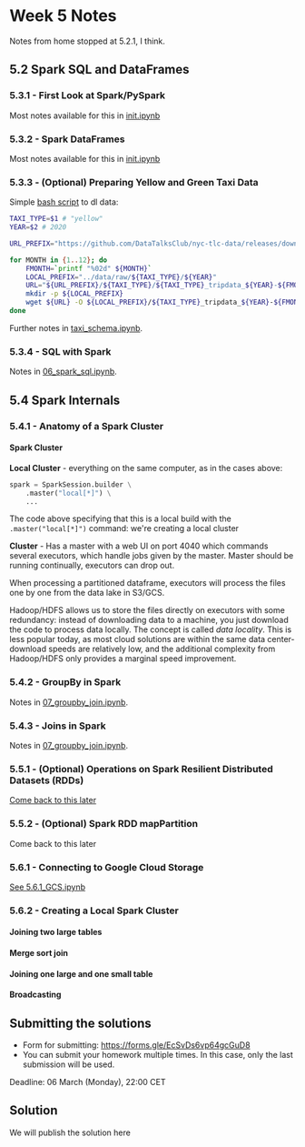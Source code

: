 # Week 5 Notes

Notes from home stopped at 5.2.1, I think.

## 5.2 Spark SQL and DataFrames

### 5.3.1 - First Look at Spark/PySpark

Most notes available for this in [init.ipynb](init.ipynb)

### 5.3.2 - Spark DataFrames

Most notes available for this in [init.ipynb](init.ipynb)

### 5.3.3 - (Optional) Preparing Yellow and Green Taxi Data

Simple [bash script](prep/dl.sh) to dl data:

```sh
TAXI_TYPE=$1 # "yellow"
YEAR=$2 # 2020

URL_PREFIX="https://github.com/DataTalksClub/nyc-tlc-data/releases/download"

for MONTH in {1..12}; do
    FMONTH=`printf "%02d" ${MONTH}`
    LOCAL_PREFIX="../data/raw/${TAXI_TYPE}/${YEAR}"
    URL="${URL_PREFIX}/${TAXI_TYPE}/${TAXI_TYPE}_tripdata_${YEAR}-${FMONTH}.csv.gz"
    mkdir -p ${LOCAL_PREFIX}
    wget ${URL} -O ${LOCAL_PREFIX}/${TAXI_TYPE}_tripdata_${YEAR}-${FMONTH}.csv.gz
done
```

Further notes in [taxi_schema.ipynb](prep/taxi_schema.ipynb).


### 5.3.4 - SQL with Spark

Notes in [06_spark_sql.ipynb](06_spark_sql.ipynb).

## 5.4 Spark Internals

### 5.4.1 - Anatomy of a Spark Cluster

#### Spark Cluster

**Local Cluster** - everything on the same computer, as in the cases above:
```py
spark = SparkSession.builder \
    .master("local[*]") \
    ...
```
The code above specifying that this is a local build with the `.master("local[*]")` command: we're creating a local cluster

**Cluster** - Has a master with a web UI on port 4040 which commands several executors, which handle jobs given by the master. Master should be running continually, executors can drop out.

When processing a partitioned dataframe, executors will process the files one by one from the data lake in S3/GCS.

Hadoop/HDFS allows us to store the files directly on executors with some redundancy: instead of downloading data to a machine, you just download the code to process data locally. The concept is called *data locality*. This is less popular today, as most cloud solutions are within the same data center- download speeds are relatively low, and the additional complexity from Hadoop/HDFS only provides a marginal speed improvement.

### 5.4.2 - GroupBy in Spark

Notes in [07_groupby_join.ipynb](07_groupby_join.ipynb).

### 5.4.3 - Joins in Spark

Notes in [07_groupby_join.ipynb](07_groupby_join.ipynb).

### 5.5.1 - (Optional) Operations on Spark Resilient Distributed Datasets (RDDs)

[Come back to this later](https://www.youtube.com/watch?v=Bdu-xIrF3OM&list=PL3MmuxUbc_hJed7dXYoJw8DoCuVHhGEQb&index=52)

### 5.5.2 - (Optional) Spark RDD mapPartition

Come back to this later

### 5.6.1 - Connecting to Google Cloud Storage

[See 5.6.1_GCS.ipynb](5.6.1_GCS.ipynb)

### 5.6.2 - Creating a Local Spark Cluster



#### Joining two large tables

#### Merge sort join

#### Joining one large and one small table

#### Broadcasting


## Submitting the solutions

* Form for submitting: https://forms.gle/EcSvDs6vp64gcGuD8
* You can submit your homework multiple times. In this case, only the last submission will be used. 

Deadline: 06 March (Monday), 22:00 CET


## Solution

We will publish the solution here
